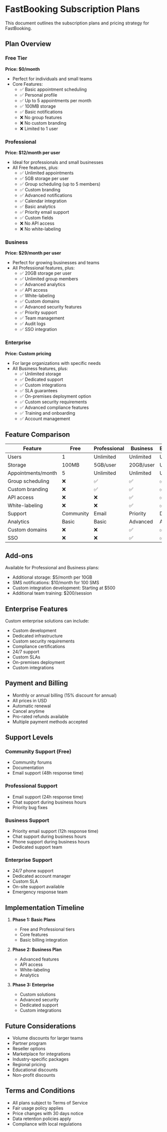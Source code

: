 # FastBooking Subscription Plans

This document outlines the subscription plans and pricing strategy for FastBooking.

## Plan Overview

### Free Tier
**Price: $0/month**
- Perfect for individuals and small teams
- Core Features:
  - ✅ Basic appointment scheduling
  - ✅ Personal profile
  - ✅ Up to 5 appointments per month
  - ✅ 100MB storage
  - ✅ Basic notifications
  - ❌ No group features
  - ❌ No custom branding
  - ❌ Limited to 1 user

### Professional
**Price: $12/month per user**
- Ideal for professionals and small businesses
- All Free features, plus:
  - ✅ Unlimited appointments
  - ✅ 5GB storage per user
  - ✅ Group scheduling (up to 5 members)
  - ✅ Custom branding
  - ✅ Advanced notifications
  - ✅ Calendar integration
  - ✅ Basic analytics
  - ✅ Priority email support
  - ✅ Custom fields
  - ❌ No API access
  - ❌ No white-labeling

### Business
**Price: $29/month per user**
- Perfect for growing businesses and teams
- All Professional features, plus:
  - ✅ 20GB storage per user
  - ✅ Unlimited group members
  - ✅ Advanced analytics
  - ✅ API access
  - ✅ White-labeling
  - ✅ Custom domains
  - ✅ Advanced security features
  - ✅ Priority support
  - ✅ Team management
  - ✅ Audit logs
  - ✅ SSO integration

### Enterprise
**Price: Custom pricing**
- For large organizations with specific needs
- All Business features, plus:
  - ✅ Unlimited storage
  - ✅ Dedicated support
  - ✅ Custom integrations
  - ✅ SLA guarantees
  - ✅ On-premises deployment option
  - ✅ Custom security requirements
  - ✅ Advanced compliance features
  - ✅ Training and onboarding
  - ✅ Account management

## Feature Comparison

| Feature | Free | Professional | Business | Enterprise |
|---------|------|--------------|----------|------------|
| Users | 1 | Unlimited | Unlimited | Unlimited |
| Storage | 100MB | 5GB/user | 20GB/user | Unlimited |
| Appointments/month | 5 | Unlimited | Unlimited | Unlimited |
| Group scheduling | ❌ | ✅ | ✅ | ✅ |
| Custom branding | ❌ | ✅ | ✅ | ✅ |
| API access | ❌ | ❌ | ✅ | ✅ |
| White-labeling | ❌ | ❌ | ✅ | ✅ |
| Support | Community | Email | Priority | Dedicated |
| Analytics | Basic | Basic | Advanced | Advanced |
| Custom domains | ❌ | ❌ | ✅ | ✅ |
| SSO | ❌ | ❌ | ✅ | ✅ |

## Add-ons

Available for Professional and Business plans:
- Additional storage: $5/month per 10GB
- SMS notifications: $10/month for 100 SMS
- Custom integration development: Starting at $500
- Additional team training: $200/session

## Enterprise Features

Custom enterprise solutions can include:
- Custom development
- Dedicated infrastructure
- Custom security requirements
- Compliance certifications
- 24/7 support
- Custom SLAs
- On-premises deployment
- Custom integrations

## Payment and Billing

- Monthly or annual billing (15% discount for annual)
- All prices in USD
- Automatic renewal
- Cancel anytime
- Pro-rated refunds available
- Multiple payment methods accepted

## Support Levels

### Community Support (Free)
- Community forums
- Documentation
- Email support (48h response time)

### Professional Support
- Email support (24h response time)
- Chat support during business hours
- Priority bug fixes

### Business Support
- Priority email support (12h response time)
- Chat support during business hours
- Phone support during business hours
- Dedicated support team

### Enterprise Support
- 24/7 phone support
- Dedicated account manager
- Custom SLA
- On-site support available
- Emergency response team

## Implementation Timeline

1. **Phase 1: Basic Plans**
   - Free and Professional tiers
   - Core features
   - Basic billing integration

2. **Phase 2: Business Plan**
   - Advanced features
   - API access
   - White-labeling
   - Analytics

3. **Phase 3: Enterprise**
   - Custom solutions
   - Advanced security
   - Dedicated support
   - Custom integrations

## Future Considerations

- Volume discounts for larger teams
- Partner program
- Reseller options
- Marketplace for integrations
- Industry-specific packages
- Regional pricing
- Educational discounts
- Non-profit discounts

## Terms and Conditions

- All plans subject to Terms of Service
- Fair usage policy applies
- Price changes with 30 days notice
- Data retention policies apply
- Compliance with local regulations